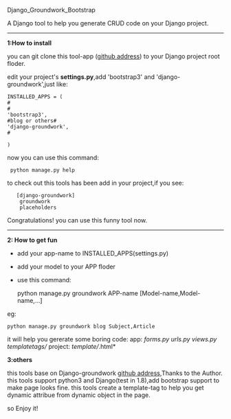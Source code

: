 Django_Groundwork_Bootstrap

A Django tool to help you generate CRUD code on your Django project.

---

**1:How to install**

you can git clone this tool-app ([github address][1]) to your Django project root floder.

edit your project's **settings.py**,add 'bootstrap3' and 'django-groundwork',just like:

    INSTALLED_APPS = (
    #
    #
    'bootstrap3',
    #blog or others#
    'django-groundwork',
    #
    
    )

now you can use this command:

     python manage.py help

to check out this tools has been add in your project,if you see:

       [django-groundwork]
        groundwork
        placeholders

Congratulations! you can use this funny tool now.


----------


**2: How to get fun**

 - add your app-name to INSTALLED_APPS(settings.py)
 - add your model to your APP floder
 - use this command:
 
    python manage.py groundwork APP-name [Model-name,Model-name,...]

eg: 

    python manage.py groundwork blog Subject,Article

it will help you gererate some boring code:
app:
    *forms.py
    urls.py
    views.py
    templatetags/*
project:
    *template/*.html*

**3:others**

this tools base on Django-groundwork [github address][2],Thanks to the Author.
this tools support python3 and Django(test in 1.8),add bootstrap support to make page looks fine.
this tools create a template-tag to help you get dynamic attribue from dynamic object in the page.

so Enjoy it!


  [1]: https://github.com/lianzhengkun/Django_Groundwork_Bootstrap.git
  [2]: https://github.com/madhusudancs/django-groundwork